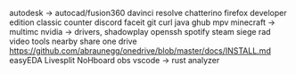 autodesk -> autocad/fusion360
davinci resolve
chatterino
firefox developer edition
classic counter
discord
faceit
git
curl
java
ghub
mpv
minecraft -> multimc
nvidia -> drivers, shadowplay
openssh
spotify
steam
siege
rad video tools
nearby share
one drive https://github.com/abraunegg/onedrive/blob/master/docs/INSTALL.md
easyEDA
Livesplit
NoHboard
obs
vscode -> rust analyzer
